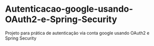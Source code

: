 # Autenticacao-google-usando-OAuth2-e-Spring-Security
Projeto para prática de autenticação via conta google usando OAuth2 e Spring Security
